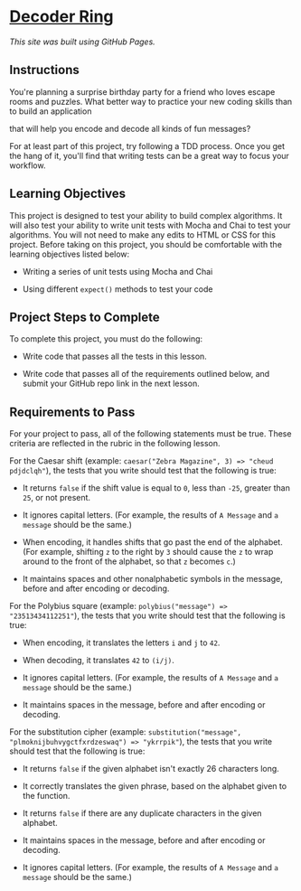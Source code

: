 # [Decoder Ring](https://melissametz.github.io/Decoder-Ring/) 

*This site was built using GitHub Pages.*

## Instructions 

You're planning a surprise birthday party for a friend who loves escape rooms and puzzles. What better way to practice your new coding skills than to build an application 

that will help you encode and decode all kinds of fun messages?

For at least part of this project, try following a TDD process. Once you get the hang of it, you'll find that writing tests can be a great way to focus your workflow.

## Learning Objectives

This project is designed to test your ability to build complex algorithms. It will also test your ability to write unit tests with Mocha and Chai to test your algorithms. 
You will not need to make any edits to HTML or CSS for this project. Before taking on this project, you should be comfortable with the learning objectives listed below:

* Writing a series of unit tests using Mocha and Chai

* Using different `expect()` methods to test your code

## Project Steps to Complete

To complete this project, you must do the following:

* Write code that passes all the tests in this lesson.

* Write code that passes all of the requirements outlined below, and submit your GitHub repo link in the next lesson.

## Requirements to Pass

For your project to pass, all of the following statements must be true. These criteria are reflected in the rubric in the following lesson.

For the Caesar shift (example: `caesar("Zebra Magazine", 3) => "cheud pdjdclqh"`), the tests that you write should test that the following is true:

* It returns `false` if the shift value is equal to `0`, less than `-25`, greater than `25`, or not present.

* It ignores capital letters. (For example, the results of `A Message` and `a message` should be the same.)

* When encoding, it handles shifts that go past the end of the alphabet. (For example, shifting `z` to the right by `3` should cause the `z` to wrap
  around to the front of the alphabet, so that `z` becomes `c`.)

* It maintains spaces and other nonalphabetic symbols in the message, before and after encoding or decoding.

For the Polybius square (example: `polybius("message") => "23513434112251"`), the tests that you write should test that the following is true:

* When encoding, it translates the letters `i` and `j` to `42`.

* When decoding, it translates `42` to `(i/j)`.

* It ignores capital letters. (For example, the results of `A Message` and `a message` should be the same.)

* It maintains spaces in the message, before and after encoding or decoding.

For the substitution cipher (example: `substitution("message", "plmoknijbuhvygctfxrdzeswaq") => "ykrrpik"`), the tests that you write should test that the following is true:

* It returns `false` if the given alphabet isn't exactly 26 characters long.

* It correctly translates the given phrase, based on the alphabet given to the function.

* It returns `false` if there are any duplicate characters in the given alphabet.

* It maintains spaces in the message, before and after encoding or decoding.

* It ignores capital letters. (For example, the results of `A Message` and `a message` should be the same.)
